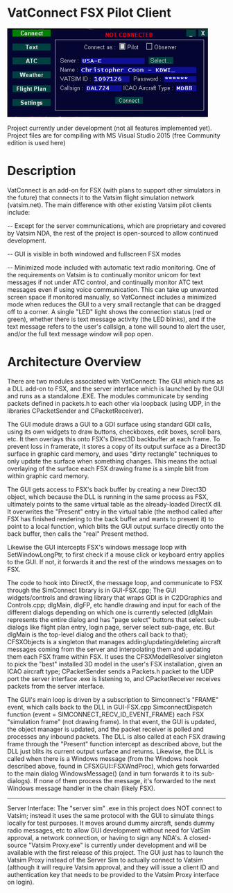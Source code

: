# VatConnect FSX Pilot Client

![alt tag](vc.png)

Project currently under development (not all features implemented yet). Project files are for compiling with MS Visual Studio 2015 (free Community edition is used here)

# Description

VatConnect is an add-on for FSX (with plans to support other simulators in the future) that connects it to the Vatsim flight simulation network (vatsim.net). The main difference with other existing Vatsim pilot clients include:

-- Except for the server communications, which are proprietary and covered by Vatsim NDA, the rest of the project is open-sourced to allow continued development. 

-- GUI is visible in both windowed and fullscreen FSX modes

-- Minimized mode included with automatic text radio monitoring. One of the requirements on Vatsim is to continually monitor unicom for text messages if not under ATC control, and continually monitor ATC text messages even if using voice communication. This can take up unwanted screen space if monitored manually, so VatConnect includes a minimized mode when reduces the GUI to a very small rectangle that can be dragged off to a corner. A single "LED" light shows the connection status (red or green), whether there is text message activity (the LED blinks), and if the text message refers to the user's callsign, a tone will sound to alert the user, and/or the full text message window will pop open. 

# Architecture Overview

There are two modules associated with VatConnect: The GUI which runs as a DLL add-on to FSX, and the server interface which is launched by the GUI and runs as a standalone .EXE. The modules communicate by sending packets defined in packets.h to each other via loopback (using UDP, in the libraries CPacketSender and CPacketReceiver).

The GUI module draws a GUI to a GDI surface using standard GDI calls, using its own widgets to draw buttons, checkboxes, edit boxes, scroll bars, etc. It then overlays this onto FSX's Direct3D backbuffer at each frame. To prevent loss in framerate, it stores a copy of its output surface as a Direct3D surface in graphic card memory, and uses "dirty rectangle" techniques to only update the surface when something changes. This means the actual overlaying of the surface each FSX drawing frame is a simple blit from within graphic card memory.

The GUI gets access to FSX's back buffer by creating a new Direct3D object, which because the DLL is running in the same process as FSX, ultimately points to the same virtual table as the already-loaded DirectX dll. It overwrites the "Present" entry in the virtual table (the method called after FSX has finished rendering to the back buffer and wants to present it) to point to a local function, which blits the GUI output surface directly onto the back buffer, then calls the "real" Present method.

Likewise the GUI intercepts FSX's windows message loop with SetWindowLongPtr, to first check if a mouse click or keyboard entry applies to the GUI. If not, it forwards it and the rest of the windows messages on to FSX.

The code to hook into DirectX, the message loop, and communicate to FSX through the SimConnect library is in GUI-FSX.cpp; The GUI widgets/controls and drawing library that wraps GDI is in C2DGraphics and Controls.cpp; dlgMain, dlgFP, etc handle drawing and input for each of the different dialogs depending on which one is currently selected (dlgMain represents the entire dialog and has "page select" buttons that select sub-dialogs like flight plan entry, login page, server select sub-page, etc. But dlgMain is the top-level dialog and the others call back to that); CFSXObjects is a singleton that manages adding/updating/deleting aircraft messages coming from the server and interpolating them and updating them each FSX frame within FSX. It uses the CFSXModelResolver singleton to pick the "best" installed 3D model in the user's FSX installation, given an ICAO aircraft type; CPacketSender sends a Packets.h packet to the UDP port the server interface .exe is listening to, and CPacketReceiver receives packets from the server interface. 

The GUI's main loop is driven by a subscription to Simconnect's "FRAME" event, which calls back to the DLL in GUI-FSX.cpp SimconnectDispatch function (event = SIMCONNECT_RECV_ID_EVENT_FRAME) each FSX "simulation frame" (not drawing frame). In that event, 
the GUI is updated, the object manager is updated, and the packet receiver is polled and processes any inbound packets. The DLL is also called at each FSX drawing frame through the "Present" function intercept as described above, but the DLL just blits its current output surface and returns. Likewise, the DLL is called when there is a Windows message (from the Windows hook described above, found in CFSXGUI::FSXWndProc), which gets forwarded to the main dialog WindowsMessage() (and in turn forwards it to its sub-dialogs). If none of them process the message, it's forwarded to the next Windows message handler in the chain (likely FSX).

--------------------

Server Interface: The "server sim" .exe in this project does NOT connect to Vatsim; instead it uses the same protocol with the GUI to simulate things locally for test purposes. It moves around dummy aircraft, sends dummy radio messages, etc to allow GUI development without need for VatSim approval, a network connection, or having to sign any NDA's. A closed-source "Vatsim Proxy.exe" is currently under development and will be available with the first release of this project. The GUI just has to launch the Vatsim Proxy instead of the Server Sim to actually connect to Vatsim (although it will require Vatsim approval, and they will issue a client ID and authentication key that needs to be provided to the Vatsim Proxy interface on login).


